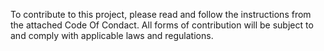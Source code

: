 To contribute to this project, please read and follow the instructions from the attached Code Of Condact. All forms of contribution will be subject to and comply with applicable laws and regulations.
